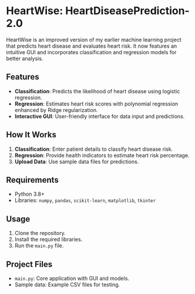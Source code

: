 # HeartWise: HeartDiseasePrediction-2.0

HeartWise is an improved version of my earlier machine learning project that predicts heart disease and evaluates heart risk.
It now features an intuitive GUI and incorporates classification and regression models for better analysis.

## Features
- **Classification**: Predicts the likelihood of heart disease using logistic regression.
- **Regression**: Estimates heart risk scores with polynomial regression enhanced by Ridge regularization.
- **Interactive GUI**: User-friendly interface for data input and predictions.

## How It Works
1. **Classification**: Enter patient details to classify heart disease risk.
2. **Regression**: Provide health indicators to estimate heart risk percentage.
3. **Upload Data**: Use sample data files for predictions.

## Requirements
- Python 3.8+
- Libraries: `numpy`, `pandas`, `scikit-learn`, `matplotlib`, `tkinter`

## Usage
1. Clone the repository.
2. Install the required libraries.
3. Run the `main.py` file.

## Project Files
- `main.py`: Core application with GUI and models.
- Sample data: Example CSV files for testing.
